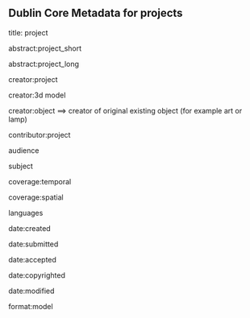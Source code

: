 ## Dublin Core Metadata for projects

title: project 

abstract:project_short

abstract:project_long

creator:project

creator:3d model

creator:object ==> creator of original existing object (for example art or lamp)

contributor:project

audience 

subject 

coverage:temporal 

coverage:spatial 

languages

date:created

date:submitted

date:accepted

date:copyrighted

date:modified

format:model